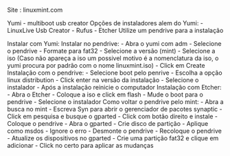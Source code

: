 Site : linuxmint.com

Yumi - multiboot usb creator
Opções de instaladores alem do Yumi:
        - LinuxLive Usb Creator
        - Rufus
        - Etcher
Utilize um pendrive para a instalação

Instalar com Yumi:
    Instalar no pendrive:
        - Abra o yumi com adm
        - Selecione o pendrive
        - Formate para fat32
        - Selecione a versão (mint)
        - Selecione a iso (Caso não apareça a iso um possivel motivo é a nomenclatura da iso, o yumi procura por padrão com o nome linuxmint.iso)
        - Click em Create
    Instalação com o pendrive:
        - Selecione boot pelo penrive
        - Escolha a opção linux distribution
        - Click enter na versão da instalação
        - Selecione o instalador
        - Após a instalação reinicie o computador
Instalação com Etcher:
    - Abra o Etcher
    - Coloque a iso e click em flash
    - Mude o boot para o pendrive
    - Selecione o instalador
Como voltar o pendrive pelo mint:
    - Abra a busca no mint
    - Escreva Syn para abrir o gerenciador de pacotes synaptic
    - Click em pesquisa e busque o gparted
    - Click com botão direito e instale
    - Coloque o pendrive
    - Abra o gparted
    - Crie disco de partição
    - Aplique como msdos
    - Ignore o erro
    - Desmonte o pendrive
    - Recoloque o pendrive
    - Atualize os dispositivos no gparted
    - Crie uma partição fat32 e clique em adicionar
    - Click no certo para aplicar as mudanças
